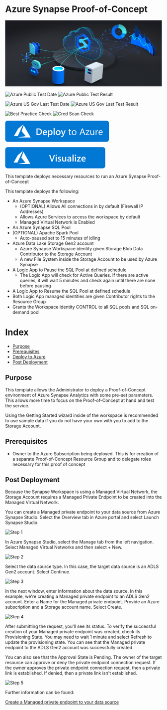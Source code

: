 # Azure Synapse Proof-of-Concept
![Synapse Analytics](https://raw.githubusercontent.com/Azure/azure-quickstart-templates/master/101-synapse-poc/images/synapse1.png)

![Azure Public Test Date](https://azurequickstartsservice.blob.core.windows.net/badges/101-synapse-poc/PublicLastTestDate.svg)
![Azure Public Test Result](https://azurequickstartsservice.blob.core.windows.net/badges/101-synapse-poc/PublicDeployment.svg)

![Azure US Gov Last Test Date](https://azurequickstartsservice.blob.core.windows.net/badges/101-synapse-poc/FairfaxLastTestDate.svg)
![Azure US Gov Last Test Result](https://azurequickstartsservice.blob.core.windows.net/badges/101-synapse-poc/FairfaxDeployment.svg)

![Best Practice Check](https://azurequickstartsservice.blob.core.windows.net/badges/101-synapse-poc/BestPracticeResult.svg)
![Cred Scan Check](https://azurequickstartsservice.blob.core.windows.net/badges/101-synapse-poc/CredScanResult.svg)

[![Deploy To Azure](https://raw.githubusercontent.com/Azure/azure-quickstart-templates/master/1-CONTRIBUTION-GUIDE/images/deploytoazure.svg?sanitize=true)](https://portal.azure.com/#create/Microsoft.Template/uri/https%3A%2F%2Fraw.githubusercontent.com%2FAzure%2Fazure-quickstart-templates%2Fmaster%2F101-synapse-poc%2Fazuredeploy.json)

[![Visualize](https://raw.githubusercontent.com/Azure/azure-quickstart-templates/master/1-CONTRIBUTION-GUIDE/images/visualizebutton.svg?sanitize=true)](http://armviz.io/#/?load=https%3A%2F%2Fraw.githubusercontent.com%2FAzure%2Fazure-quickstart-templates%2Fmaster%2F101-synapse-poc%2Fazuredeploy.json)

This template deploys necessary resources to run an Azure Synapse Proof-of-Concept

This template deploys the following:
- An Azure Synapse Workspace
    - (OPTIONAL) Allows All connections in by default (Firewall IP Addresses)
    - Allows Azure Services to access the workspace by default
    - Managed Virtual Network is Enabled
- An Azure Synapse SQL Pool
- (OPTIONAL) Apache Spark Pool
    - Auto-paused set to 15 minutes of idling 
- Azure Data Lake Storage Gen2 account
    - Azure Synapse Workspace identity given Storage Blob Data Contributor to the Storage Account
    - A new File System inside the Storage Account to be used by Azure Synapse
- A Logic App to Pause the SQL Pool at defined schedule
    - The Logic App will check for Active Queries. If there are active queries, it will wait 5 minutes and check again until there are none before pausing
- A Logic App to Resume the SQL Pool at defined schedule
- Both Logic App managed identities are given Contributor rights to the Resource Group
- Grants the Workspace identity CONTROL to all SQL pools and SQL on-demand pool

# Index

- [Purpose](https://raw.githubusercontent.com/Azure/azure-quickstart-templates/master/101-synapse-poc#purpose)
- [Prerequisites](https://raw.githubusercontent.com/Azure/azure-quickstart-templates/master/101-synapse-poc#prerequisites)
- [Deploy to Azure](https://raw.githubusercontent.com/Azure/azure-quickstart-templates/master/101-synapse-poc#deploy-to-azure)
- [Post Deployment](https://raw.githubusercontent.com/Azure/azure-quickstart-templates/master/101-synapse-poc#post-deployment)

## Purpose
This template allows the Administrator to deploy a Proof-of-Concept environment of Azure Synapse Analytics with some pre-set parameters. This allows more time to focus on the Proof-of-Concept at hand and test the service.

Using the Getting Started wizard inside of the workspace is recommended to use sample data if you do not have your own with you to add to the Storage Account.

## Prerequisites
- Owner to the Azure Subscription being deployed. This is for creation of a separate Proof-of-Concept Resource Group and to delegate roles necessary for this proof of concept

## Post Deployment
Because the Synapse Workspace is using a Managed Virtual Network, the Storage Account requires a Managed Private Endpoint to be created into the Managed Virtual Network.

You can create a Managed private endpoint to your data source from Azure Synapse Studio. Select the Overview tab in Azure portal and select Launch Synapse Studio.

![Step 1](https://raw.githubusercontent.com/Azure/azure-quickstart-templates/master/101-synapse-workspace-and-pools/images/9.png)

In Azure Synapse Studio, select the Manage tab from the left navigation. Select Managed Virtual Networks and then select + New.

![Step 2](https://raw.githubusercontent.com/Azure/azure-quickstart-templates/master/101-synapse-workspace-and-pools/images/10.png)

Select the data source type. In this case, the target data source is an ADLS Gen2 account. Select Continue.

![Step 3](https://raw.githubusercontent.com/Azure/azure-quickstart-templates/master/101-synapse-workspace-and-pools/images/11.png)

In the next window, enter information about the data source. In this example, we're creating a Managed private endpoint to an ADLS Gen2 account. Enter a Name for the Managed private endpoint. Provide an Azure subscription and a Storage account name. Select Create.

![Step 4](https://raw.githubusercontent.com/Azure/azure-quickstart-templates/master/101-synapse-workspace-and-pools/images/12.png)

After submitting the request, you'll see its status. To verify the successful creation of your Managed private endpoint was created, check its Provisioning State. You may need to wait 1 minute and select Refresh to update the provisioning state. You can see that the Managed private endpoint to the ADLS Gen2 account was successfully created.

You can also see that the Approval State is Pending. The owner of the target resource can approve or deny the private endpoint connection request. If the owner approves the private endpoint connection request, then a private link is established. If denied, then a private link isn't established.

![Step 5](https://raw.githubusercontent.com/Azure/azure-quickstart-templates/master/101-synapse-workspace-and-pools/images/13.png)

Further information can be found:

[Create a Managed private endpoint to your data source](https://docs.microsoft.com/en-us/azure/synapse-analytics/security/how-to-create-managed-private-endpoints)

